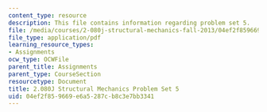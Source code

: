 ```yaml
---
content_type: resource
description: This file contains information regarding problem set 5.
file: /media/courses/2-080j-structural-mechanics-fall-2013/04ef2f859669e6a5287cb8c3e7bb3341_MIT2_080JF13_ProbSet_5.pdf
file_type: application/pdf
learning_resource_types:
- Assignments
ocw_type: OCWFile
parent_title: Assignments
parent_type: CourseSection
resourcetype: Document
title: 2.080J Structural Mechanics Problem Set 5
uid: 04ef2f85-9669-e6a5-287c-b8c3e7bb3341
---
```

